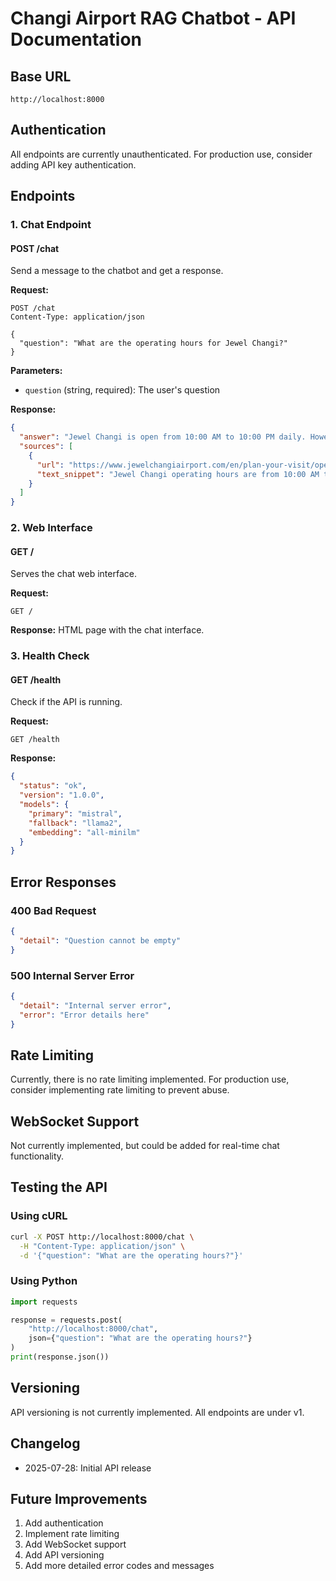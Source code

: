 # Changi Airport RAG Chatbot - API Documentation

## Base URL
```
http://localhost:8000
```

## Authentication
All endpoints are currently unauthenticated. For production use, consider adding API key authentication.

## Endpoints

### 1. Chat Endpoint

#### POST /chat
Send a message to the chatbot and get a response.

**Request:**
```http
POST /chat
Content-Type: application/json

{
  "question": "What are the operating hours for Jewel Changi?"
}
```

**Parameters:**
- `question` (string, required): The user's question

**Response:**
```json
{
  "answer": "Jewel Changi is open from 10:00 AM to 10:00 PM daily. However, individual store and restaurant hours may vary.",
  "sources": [
    {
      "url": "https://www.jewelchangiairport.com/en/plan-your-visit/opening-hours.html",
      "text_snippet": "Jewel Changi operating hours are from 10:00 AM to 10:00 PM daily..."
    }
  ]
}
```

### 2. Web Interface

#### GET /
Serves the chat web interface.

**Request:**
```http
GET /
```

**Response:**
HTML page with the chat interface.

### 3. Health Check

#### GET /health
Check if the API is running.

**Request:**
```http
GET /health
```

**Response:**
```json
{
  "status": "ok",
  "version": "1.0.0",
  "models": {
    "primary": "mistral",
    "fallback": "llama2",
    "embedding": "all-minilm"
  }
}
```

## Error Responses

### 400 Bad Request
```json
{
  "detail": "Question cannot be empty"
}
```

### 500 Internal Server Error
```json
{
  "detail": "Internal server error",
  "error": "Error details here"
}
```

## Rate Limiting
Currently, there is no rate limiting implemented. For production use, consider implementing rate limiting to prevent abuse.

## WebSocket Support
Not currently implemented, but could be added for real-time chat functionality.

## Testing the API

### Using cURL
```bash
curl -X POST http://localhost:8000/chat \
  -H "Content-Type: application/json" \
  -d '{"question": "What are the operating hours?"}'
```

### Using Python
```python
import requests

response = requests.post(
    "http://localhost:8000/chat",
    json={"question": "What are the operating hours?"}
)
print(response.json())
```

## Versioning
API versioning is not currently implemented. All endpoints are under v1.

## Changelog
- 2025-07-28: Initial API release

## Future Improvements
1. Add authentication
2. Implement rate limiting
3. Add WebSocket support
4. Add API versioning
5. Add more detailed error codes and messages
